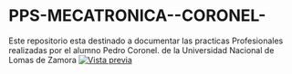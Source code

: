 # PPS-MECATRONICA--CORONEL-
Este repositorio esta destinado a documentar las practicas Profesionales realizadas por el alumno Pedro Coronel. de la Universidad Nacional de Lomas de Zamora
[![Vista previa](./imagenes/vista-previa.png)](./POTENCIA%20PREMELT-.jpg)
